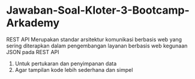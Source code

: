 # Jawaban-Soal-Kloter-3-Bootcamp-Arkademy

REST API Merupakan standar arsitektur komunikasi berbasis web yang sering diterapkan dalam pengembangan layanan berbasis web
kegunaan JSON pada REST API
1. Untuk pertukaran dan penyimpanan data
2. Agar tampilan kode lebih sederhana dan simpel
